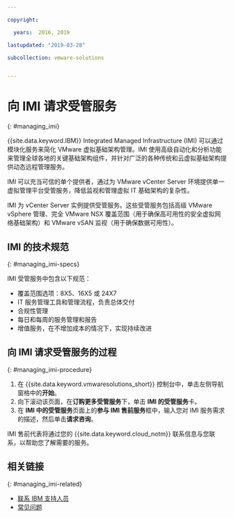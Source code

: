 ```yaml
---

copyright:

  years:  2016, 2019

lastupdated: "2019-03-28"

subcollection: vmware-solutions


---
```


# 向 IMI 请求受管服务
{: #managing_imi}

{{site.data.keyword.IBM}} Integrated Managed Infrastructure (IMI) 可以通过模块化服务来简化 VMware 虚拟基础架构管理。IMI 使用高级自动化和分析功能来管理全球各地的关键基础架构组件，并针对广泛的各种传统和云虚拟基础架构提供动态远程管理服务。

IMI 可以充当可信的单个提供者，通过为 VMware vCenter Server 环境提供单一虚拟管理平台受管服务，降低监视和管理虚拟 IT 基础架构的复杂性。

IMI 为 vCenter Server 实例提供受管服务。这些受管服务包括高级 VMware vSphere 管理、完全 VMware NSX 覆盖范围（用于确保高可用性的安全虚拟网络基础架构）和 VMware vSAN 监视（用于确保数据可用性）。

## IMI 的技术规范
{: #managing_imi-specs}

IMI 受管服务中包含以下规范：

* 覆盖范围选项：8X5、16X5 或 24X7
* IT 服务管理工具和管理流程，负责总体交付
* 合规性管理
* 每日和每周的服务管理和报告
* 增值服务，在不增加成本的情况下，实现持续改进

## 向 IMI 请求受管服务的过程
{: #managing_imi-procedure}

1. 在 {{site.data.keyword.vmwaresolutions_short}} 控制台中，单击左侧导航窗格中的**开始**。
2. 向下滚动该页面，在**订购更多受管服务**下，单击 **IMI 的受管服务**卡。
3. 在 **IMI 中的受管服务**页面上的**参与 IMI 售前服务**框中，输入您对 IMI 服务需求的描述，然后单击**请求咨询**。

IMI 售前代表将通过您的 {{site.data.keyword.cloud_notm}} 联系信息与您联系，以帮助您了解需要的服务。

## 相关链接
{: #managing_imi-related}

* [联系 IBM 支持人员](/docs/services/vmwaresolutions/vmonic?topic=vmware-solutions-trbl_support)
* [常见问题](/docs/services/vmwaresolutions/vmonic?topic=vmware-solutions-faq)
